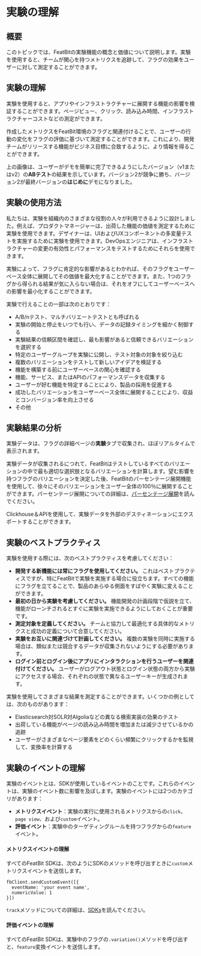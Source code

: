# 実験の理解

## 概要

このトピックでは、FeatBitの実験機能の概念と価値について説明します。実験を使用すると、チームが関心を持つメトリクスを追跡して、フラグの効果をユーザーに対して測定することができます。

## 実験の理解

実験を使用すると、アプリやインフラストラクチャーに展開する機能の影響を検証することができます。ページビュー、クリック、読み込み時間、インフラストラクチャーコストなどの測定ができます。

作成したメトリクスをFeatBit環境のフラグと関連付けることで、ユーザーの行動の変化をフラグの評価に基づいて測定することができます。これにより、開発チームがリリースする機能がビジネス目標に合致するように、より情報を得ることができます。

上の画像は、ユーザーがデモを簡単に完了できるようにしたバージョン（v1またはv2）の**ABテスト**の結果を示しています。バージョン2が競争に勝ち、バージョン2が最終バージョンの**はじめに**デモになりました。

## 実験の使用方法

私たちは、実験を組織内のさまざまな役割の人々が利用できるように設計しました。例えば、プロダクトマネージャーは、出荷した機能の価値を測定するために実験を使用できます。デザイナーは、UIおよびUXコンポーネントの多変量テストを実施するために実験を使用できます。DevOpsエンジニアは、インフラストラクチャーの変更の有効性とパフォーマンスをテストするためにそれらを使用できます。

実験によって、フラグに肯定的な影響があるとわかれば、そのフラグをユーザーベース全体に展開してその価値を最大化することができます。また、1つのフラグから得られる結果が気に入らない場合は、それをオフにしてユーザーベースへの影響を最小化することができます。

実験で行えることの一部は次のとおりです：

* A/B/nテスト、マルチバリエートテストとも呼ばれる
* 実験の開始と停止をいつでも行い、データの記録タイミングを細かく制御する
* 実験結果の信頼区間を確認し、最も影響があると信頼できるバリエーションを選択する
* 特定のユーザーグループを実験に公開し、テスト対象の対象を絞り込む
* 複数のバリエーションをテストして新しいアイデアを検証する
* 機能を構築する前にユーザーベースの関心を確認する
* 機能、サービス、またはAPIのパフォーマンスデータを収集する
* ユーザーが好む機能を特定することにより、製品の採用を促進する
* 成功したバリエーションをユーザーベース全体に展開することにより、収益とコンバージョン率を向上させる
* その他

## 実験結果の分析

実験データは、フラグの詳細ページの**実験**タブで収集され、ほぼリアルタイムで表示されます。

実験データが収集されるにつれて、FeatBitはテストしているすべてのバリエーションの中で最も適切な選択肢となるバリエーションを計算します。望む影響を持つフラグのバリエーションを決定した後、FeatBitのパーセンテージ展開機能を使用して、徐々にそのバリエーションをユーザー全体の100％に展開することができます。パーセンテージ展開についての詳細は、[パーセンテージ展開](../feature-flags/targeting-users-with-flags/percentage-rollouts.md)を読んでください。

Clickhouse＆APIを使用して、実験データを外部のデスティネーションにエクスポートすることができます。

## 実験のベストプラクティス

実験を使用する際には、次のベストプラクティスを考慮してください：

* **開発する新機能には常にフラグを使用してください。** これはベストプラクティスですが、特にFeatBitで実験を実施する場合に役立ちます。すべての機能にフラグを立てることで、製品のあらゆる側面をすばやく実験に変えることができます。
* **最初の日から実験を考慮してください。** 機能開発の計画段階で仮説を立て、機能がローンチされるとすぐに実験を実施できるようにしておくことが重要です。
* **測定対象を定義してください。** チームと協力して最適化する具体的なメトリクスと成功の定義について合意してください。
* **実験をお互いに関連づけて計画してください。** 複数の実験を同時に実施する場合は、類似または競合するデータが収集されないようにする必要があります。
* **ログイン前とログイン後にアプリにインタラクションを行うユーザーを関連付けてください。** ユーザーがログアウト状態とログイン状態の両方から実験にアクセスする場合、それぞれの状態で異なるユーザーキーが生成されます。

実験を使用してさまざまな結果を測定することができます。いくつかの例としては、次のものがあります：

* Elasticsearch対SOLR対Algoliaなどの異なる検索実装の効果のテスト
* 出荷している機能がページの読み込み時間を増加または減少させているかの追跡
* ユーザーがさまざまなページ要素をどのくらい頻繁にクリックするかを監視して、変換率を計算する

## 実験のイベントの理解

実験のイベントとは、SDKが使用しているイベントのことです。これらのイベントは、実験のイベント数に影響を及ぼします。実験のイベントには2つのカテゴリがあります：

* **メトリクスイベント**：実験の実行に使用されるメトリクスからの`click`、`page view`、および`custom`イベント。
* **評価イベント**：実験中のターゲティングルールを持つフラグからの`feature`イベント。

#### メトリクスイベントの理解

すべてのFeatBit SDKは、次のようにSDKのメソッドを呼び出すときに`custom`メトリクスイベントを送信します。

```
fbClient.sendCustomEvent([{
  eventName: 'your event name',
  numericValue: 1
}])
```

`track`メソッドについての詳細は、[SDKs](https://github.com/featbit/featbit-js-client-sdk#experiments-abn-testing)を読んでください。

#### 評価イベントの理解

すべてのFeatBit SDKは、実験中のフラグの`.variation()`メソッドを呼び出すと、`feature`変換イベントを送信します。